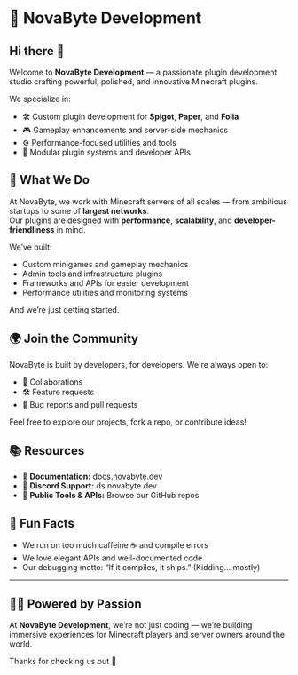 # 🚀 NovaByte Development

## Hi there 👋

Welcome to **NovaByte Development** — a passionate plugin development studio crafting powerful, polished, and innovative Minecraft plugins.

We specialize in:
- 🛠 Custom plugin development for **Spigot**, **Paper**, and **Folia**
- 🎮 Gameplay enhancements and server-side mechanics
- ⚙️ Performance-focused utilities and tools
- 🧩 Modular plugin systems and developer APIs

## 🧩 What We Do

At NovaByte, we work with Minecraft servers of all scales — from ambitious startups to some of **largest networks**.  
Our plugins are designed with **performance**, **scalability**, and **developer-friendliness** in mind.

We’ve built:
- Custom minigames and gameplay mechanics  
- Admin tools and infrastructure plugins  
- Frameworks and APIs for easier development  
- Performance utilities and monitoring systems

And we’re just getting started.

## 🌍 Join the Community

NovaByte is built by developers, for developers. We're always open to:
- 🧠 Collaborations  
- 🛠 Feature requests  
- 🐞 Bug reports and pull requests

Feel free to explore our projects, fork a repo, or contribute ideas!

## 📚 Resources

- 📝 **Documentation:** docs.novabyte.dev  
- 💬 **Discord Support:** ds.novabyte.dev  
- 🧪 **Public Tools & APIs:** Browse our GitHub repos

## 🧠 Fun Facts

- We run on too much caffeine ☕ and compile errors
- We love elegant APIs and well-documented code  
- Our debugging motto: “If it compiles, it ships.” (Kidding… mostly)

---

## 🧙‍♂️ Powered by Passion

At **NovaByte Development**, we’re not just coding — we’re building immersive experiences for Minecraft players and server owners around the world.

Thanks for checking us out 💙
